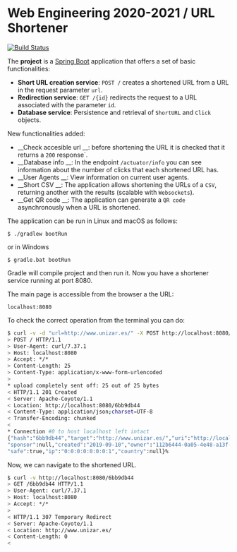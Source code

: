 # Web Engineering 2020-2021 / URL Shortener

[![Build Status](https://travis-ci.com/david-AT/UrlShortener.svg?branch=master)](https://travis-ci.com/david-AT/UrlShortener)

The __project__ is a [Spring Boot](http://docs.spring.io/spring-boot/docs/current/reference/htmlsingle/) application that offers a set of basic functionalities:

* __Short URL creation service__:  `POST /` creates a shortened URL from a URL in the request parameter `url`.
* __Redirection service__: `GET /{id}` redirects the request to a URL associated with the parameter `id`.
* __Database service__: Persistence and retrieval of `ShortURL` and `Click` objects.

New functionalities added:

* __Check accesible url __: before shortening the URL it is checked that it returns a `200` response`.
* __Database info __: In the endpoint `/actuator/info` you can see information about the number of clicks that each shortened URL has.
* __User Agents __: View information on current user agents.
* __Short CSV __: The application allows shortening the URLs of a `CSV`, returning another with the results (scalable with `Websockets`).
* __Get QR code __: The application can generate a `QR code` asynchronously when a URL is shortened.

The application can be run in Linux and macOS as follows:

```
$ ./gradlew bootRun
```
or in Windows

```
$ gradle.bat bootRun
```

Gradle will compile project and then run it. Now you have a shortener service running at port 8080. 

The main page is accessible from the browser a the URL:
```
localhost:8080
```

To check the correct operation from the terminal you can do:

```bash
$ curl -v -d "url=http://www.unizar.es/" -X POST http://localhost:8080/link
> POST / HTTP/1.1
> User-Agent: curl/7.37.1
> Host: localhost:8080
> Accept: */*
> Content-Length: 25
> Content-Type: application/x-www-form-urlencoded
>
* upload completely sent off: 25 out of 25 bytes
< HTTP/1.1 201 Created
< Server: Apache-Coyote/1.1
< Location: http://localhost:8080/6bb9db44
< Content-Type: application/json;charset=UTF-8
< Transfer-Encoding: chunked
<
* Connection #0 to host localhost left intact
{"hash":"6bb9db44","target":"http://www.unizar.es/","uri":"http://localhost:8080/6bb9db44",
"sponsor":null,"created":"2019-09-10","owner":"112b6444-0a05-4e48-a13f-27ddf23349e2","mode":307,
"safe":true,"ip":"0:0:0:0:0:0:0:1","country":null}%
```

Now, we can navigate to the shortened URL.

```bash
$ curl -v http://localhost:8080/6bb9db44
> GET /6bb9db44 HTTP/1.1
> User-Agent: curl/7.37.1
> Host: localhost:8080
> Accept: */*
>
< HTTP/1.1 307 Temporary Redirect
< Server: Apache-Coyote/1.1
< Location: http://www.unizar.es/
< Content-Length: 0
<
```
